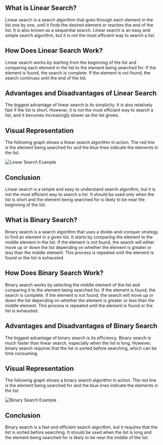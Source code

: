 ## What is Linear Search?

Linear search is a search algorithm that goes through each element in the list one by one, until it finds the desired element or reaches the end of the list. It is also known as a sequential search. Linear search is an easy and simple search algorithm, but it is not the most efficient way to search a list.

## How Does Linear Search Work?

Linear search works by starting from the beginning of the list and comparing each element in the list to the element being searched for. If the element is found, the search is complete. If the element is not found, the search continues until the end of the list.

## Advantages and Disadvantages of Linear Search

The biggest advantage of linear search is its simplicity. It is also relatively fast if the list is short. However, it is not the most efficient way to search a list, and it becomes increasingly slower as the list grows.

## Visual Representation

The following graph shows a linear search algorithm in action. The red line is the element being searched for and the blue lines indicate the elements in the list.

![Linear Search Example]([https://upload.wikimedia.org/wikipedia/commons/5/5a/Linear_search.png](https://media.geeksforgeeks.org/wp-content/cdn-uploads/Linear-Search.png))


## Conclusion

Linear search is a simple and easy to understand search algorithm, but it is not the most efficient way to search a list. It should be used only when the list is short and the element being searched for is likely to be near the beginning of the list.


## What is Binary Search?

Binary search is a search algorithm that uses a divide-and-conquer strategy to find an element in a given list. It starts by comparing the element to the middle element in the list. If the element is not found, the search will either move up or down the list depending on whether the element is greater or less than the middle element. This process is repeated until the element is found or the list is exhausted.

## How Does Binary Search Work?

Binary search works by selecting the middle element of the list and comparing it to the element being searched for. If the element is found, the search is complete. If the element is not found, the search will move up or down the list depending on whether the element is greater or less than the middle element. This process is repeated until the element is found or the list is exhausted.

## Advantages and Disadvantages of Binary Search

The biggest advantage of binary search is its efficiency. Binary search is much faster than linear search, especially when the list is long. However, binary search requires that the list is sorted before searching, which can be time consuming.

## Visual Representation

The following graph shows a binary search algorithm in action. The red line is the element being searched for and the blue lines indicate the elements in the list.

![Binary Search Example](https://upload.wikimedia.org/wikipedia/commons/8/83/Binary_Search_Depiction.svg)


## Conclusion

Binary search is a fast and efficient search algorithm, but it requires that the list is sorted before searching. It should be used when the list is long and the element being searched for is likely to be near the middle of the list.

